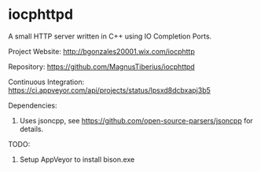 # iocphttpd
A small HTTP server written in C++ using IO Completion Ports.

Project Website:
http://bgonzales20001.wix.com/iocphttp

Repository:
https://github.com/MagnusTiberius/iocphttpd

Continuous Integration:
https://ci.appveyor.com/api/projects/status/lpsxd8dcbxapj3b5

Dependencies:

1) Uses jsoncpp, see https://github.com/open-source-parsers/jsoncpp for details.


TODO:

1) Setup AppVeyor to install bison.exe
